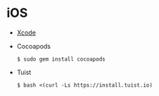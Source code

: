 # iOS



* [Xcode](https://apps.apple.com/kr/app/xcode/id497799835?l=en&mt=12)

* Cocoapods

  ```
  $ sudo gem install cocoapods
  ```

* Tuist

  ```
  $ bash <(curl -Ls https://install.tuist.io)
  ```

  
